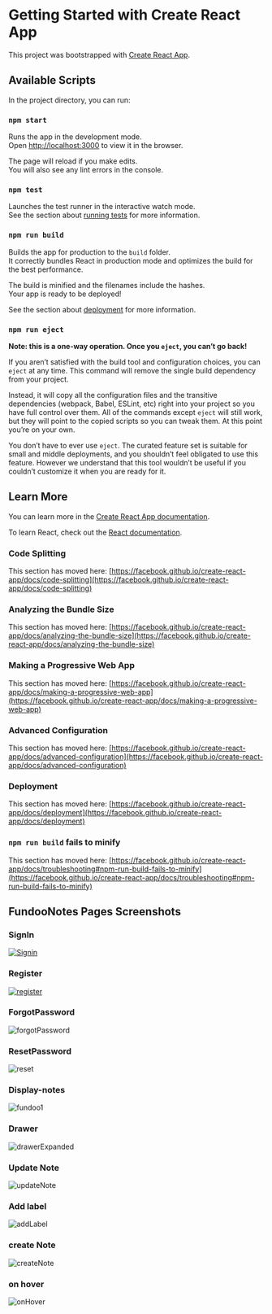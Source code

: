 # Getting Started with Create React App

This project was bootstrapped with [Create React App](https://github.com/facebook/create-react-app).

## Available Scripts

In the project directory, you can run:

### `npm start`

Runs the app in the development mode.\
Open [http://localhost:3000](http://localhost:3000) to view it in the browser.

The page will reload if you make edits.\
You will also see any lint errors in the console.

### `npm test`

Launches the test runner in the interactive watch mode.\
See the section about [running tests](https://facebook.github.io/create-react-app/docs/running-tests) for more information.

### `npm run build`

Builds the app for production to the `build` folder.\
It correctly bundles React in production mode and optimizes the build for the best performance.

The build is minified and the filenames include the hashes.\
Your app is ready to be deployed!

See the section about [deployment](https://facebook.github.io/create-react-app/docs/deployment) for more information.

### `npm run eject`

**Note: this is a one-way operation. Once you `eject`, you can’t go back!**

If you aren’t satisfied with the build tool and configuration choices, you can `eject` at any time. This command will remove the single build dependency from your project.

Instead, it will copy all the configuration files and the transitive dependencies (webpack, Babel, ESLint, etc) right into your project so you have full control over them. All of the commands except `eject` will still work, but they will point to the copied scripts so you can tweak them. At this point you’re on your own.

You don’t have to ever use `eject`. The curated feature set is suitable for small and middle deployments, and you shouldn’t feel obligated to use this feature. However we understand that this tool wouldn’t be useful if you couldn’t customize it when you are ready for it.

## Learn More

You can learn more in the [Create React App documentation](https://facebook.github.io/create-react-app/docs/getting-started).

To learn React, check out the [React documentation](https://reactjs.org/).

### Code Splitting

This section has moved here: [https://facebook.github.io/create-react-app/docs/code-splitting](https://facebook.github.io/create-react-app/docs/code-splitting)

### Analyzing the Bundle Size

This section has moved here: [https://facebook.github.io/create-react-app/docs/analyzing-the-bundle-size](https://facebook.github.io/create-react-app/docs/analyzing-the-bundle-size)

### Making a Progressive Web App

This section has moved here: [https://facebook.github.io/create-react-app/docs/making-a-progressive-web-app](https://facebook.github.io/create-react-app/docs/making-a-progressive-web-app)

### Advanced Configuration

This section has moved here: [https://facebook.github.io/create-react-app/docs/advanced-configuration](https://facebook.github.io/create-react-app/docs/advanced-configuration)

### Deployment

This section has moved here: [https://facebook.github.io/create-react-app/docs/deployment](https://facebook.github.io/create-react-app/docs/deployment)

### `npm run build` fails to minify

This section has moved here: [https://facebook.github.io/create-react-app/docs/troubleshooting#npm-run-build-fails-to-minify](https://facebook.github.io/create-react-app/docs/troubleshooting#npm-run-build-fails-to-minify)

## FundooNotes Pages Screenshots
### SignIn
[
![Signin](https://user-images.githubusercontent.com/83151802/132061165-fe08093b-f90e-43d2-9c6e-ad44a78ac2f8.PNG)
](url)
### Register
[
![register](https://user-images.githubusercontent.com/83151802/132061334-63b0d06c-e23e-4854-b810-c55bdaef8f62.PNG)
](url)
### ForgotPassword
![forgotPassword](https://user-images.githubusercontent.com/83151802/132061348-ece93e05-b1bc-46b9-af86-64dcf1203c94.PNG)
### ResetPassword
![reset](https://user-images.githubusercontent.com/83151802/132061369-1090cb4e-cb90-4695-8433-cd080ef17d55.PNG)
### Display-notes
![fundoo1](https://user-images.githubusercontent.com/83151802/133309863-59623761-7a9e-4ca3-b449-f7332b1bdd0c.PNG)
### Drawer
![drawerExpanded](https://user-images.githubusercontent.com/83151802/133310931-40e40d40-d7c0-40cc-a777-7648458082ba.PNG)
### Update Note
![updateNote](https://user-images.githubusercontent.com/83151802/133311046-efc416cc-1ae5-48e3-b00a-b77c364e0c69.PNG)
### Add label
![addLabel](https://user-images.githubusercontent.com/83151802/133311132-26aa89f6-af7d-4c6e-b6a9-5a6f7b9b04bd.PNG)
### create Note
![createNote](https://user-images.githubusercontent.com/83151802/133311377-a193cda2-6cdf-49e6-83e2-0bdc52eee19b.PNG)
### on hover
![onHover](https://user-images.githubusercontent.com/83151802/133311430-b786d6be-5aa2-4c12-82d6-8ce2ee3a8d6d.png)

